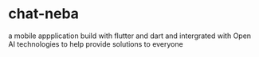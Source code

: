 # chat-neba
a mobile appplication build with flutter and dart and intergrated with Open AI technologies to help provide solutions to everyone 
